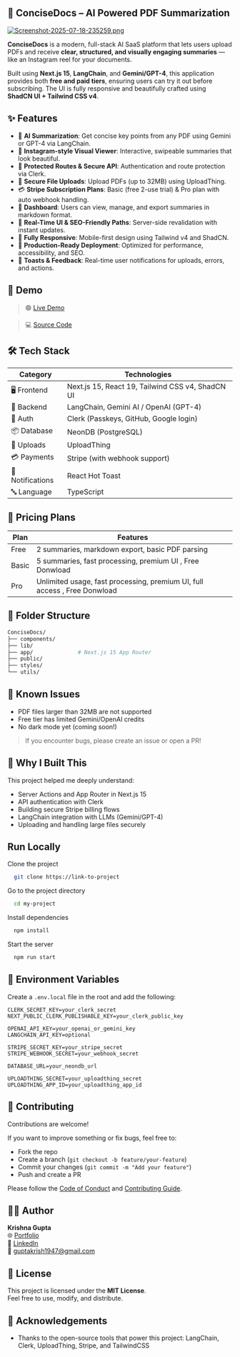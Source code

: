 ## 📄 ConciseDocs – AI Powered PDF Summarization

[![Screenshot-2025-07-18-235259.png](https://i.postimg.cc/FHbxJBb4/Screenshot-2025-07-18-235259.png)](https://postimg.cc/bZJn7LFC)

**ConciseDocs** is a modern, full-stack AI SaaS platform that lets users upload PDFs and receive **clear, structured, and visually engaging summaries** — like an Instagram reel for your documents.

Built using **Next.js 15**, **LangChain**, and **Gemini/GPT-4**, this application provides both **free and paid tiers**, ensuring users can try it out before subscribing. The UI is fully responsive and beautifully crafted using **ShadCN UI + Tailwind CSS v4**.

## ✨ Features

- 🧠 **AI Summarization**: Get concise key points from any PDF using Gemini or GPT-4 via LangChain.
- 🎨 **Instagram-style Visual Viewer**: Interactive, swipeable summaries that look beautiful.
- 🔐 **Protected Routes & Secure API**: Authentication and route protection via Clerk.
- 📂 **Secure File Uploads**: Upload PDFs (up to 32MB) using UploadThing.
- 💳 **Stripe Subscription Plans**: Basic (free 2-use trial) & Pro plan with auto webhook handling.
- 🧾 **Dashboard**: Users can view, manage, and export summaries in markdown format.
- 🔄 **Real-Time UI & SEO-Friendly Paths**: Server-side revalidation with instant updates.
- 📱 **Fully Responsive**: Mobile-first design using Tailwind v4 and ShadCN.
- 🚀 **Production-Ready Deployment**: Optimized for performance, accessibility, and SEO.
- 🔔 **Toasts & Feedback**: Real-time user notifications for uploads, errors, and actions.

## 🔗 Demo

> 🟢 [Live Demo](https://concisedocs.vercel.app)

> 💻 [Source Code](https://github.com/KrishnaGupta1111/ConciseDocs)

## 🛠️ Tech Stack

| Category         | Technologies                                     |
| ---------------- | ------------------------------------------------ |
| 🖥️ Frontend      | Next.js 15, React 19, Tailwind CSS v4, ShadCN UI |
| 🧠 Backend       | LangChain, Gemini AI / OpenAI (GPT-4)            |
| 🔐 Auth          | Clerk (Passkeys, GitHub, Google login)           |
| 📦 Database      | NeonDB (PostgreSQL)                              |
| 📁 Uploads       | UploadThing                                      |
| 💳 Payments      | Stripe (with webhook support)                    |
| 🔔 Notifications | React Hot Toast                                  |
| 🔤 Language      | TypeScript                                       |

## 💸 Pricing Plans

| Plan  | Features                                                                  |
| ----- | ------------------------------------------------------------------------- |
| Free  | 2 summaries, markdown export, basic PDF parsing                           |
| Basic | 5 summaries, fast processing, premium UI , Free Donwload                  |
| Pro   | Unlimited usage, fast processing, premium UI, full access , Free Donwload |

## 🧩 Folder Structure

```bash
ConciseDocs/
├── components/
├── lib/
├── app/              # Next.js 15 App Router
├── public/
├── styles/
└── utils/
```

## 🐛 Known Issues

- PDF files larger than 32MB are not supported
- Free tier has limited Gemini/OpenAI credits
- No dark mode yet (coming soon!)

> If you encounter bugs, please create an issue or open a PR!

## 🎯 Why I Built This

This project helped me deeply understand:

- Server Actions and App Router in Next.js 15
- API authentication with Clerk
- Building secure Stripe billing flows
- LangChain integration with LLMs (Gemini/GPT-4)
- Uploading and handling large files securely

## Run Locally

Clone the project

```bash
  git clone https://link-to-project
```

Go to the project directory

```bash
  cd my-project
```

Install dependencies

```bash
  npm install
```

Start the server

```bash
  npm run start
```

## 🔐 Environment Variables

Create a `.env.local` file in the root and add the following:

```env
CLERK_SECRET_KEY=your_clerk_secret
NEXT_PUBLIC_CLERK_PUBLISHABLE_KEY=your_clerk_public_key

OPENAI_API_KEY=your_openai_or_gemini_key
LANGCHAIN_API_KEY=optional

STRIPE_SECRET_KEY=your_stripe_secret
STRIPE_WEBHOOK_SECRET=your_webhook_secret

DATABASE_URL=your_neondb_url

UPLOADTHING_SECRET=your_uploadthing_secret
UPLOADTHING_APP_ID=your_uploadthing_app_id
```

## 🤝 Contributing

Contributions are welcome!

If you want to improve something or fix bugs, feel free to:

- Fork the repo
- Create a branch (`git checkout -b feature/your-feature`)
- Commit your changes (`git commit -m "Add your feature"`)
- Push and create a PR

Please follow the [Code of Conduct](./CODE_OF_CONDUCT.md) and [Contributing Guide](./CONTRIBUTING.md).

## 🙋‍♂️ Author

**Krishna Gupta**  
🌐 [Portfolio](https://krishna03.vercel.app)  
💼 [LinkedIn](https://linkedin.com/in/krishnagupta111/)  
📧 guptakrish1947@gmail.com

## 📜 License

This project is licensed under the **MIT License**.  
Feel free to use, modify, and distribute.

## 🙏 Acknowledgements

- Thanks to the open-source tools that power this project: LangChain, Clerk, UploadThing, Stripe, and TailwindCSS
